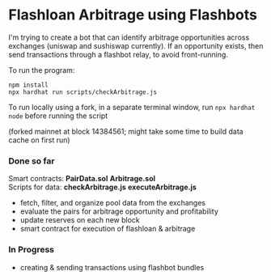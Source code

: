 # Flashloan Arbitrage using Flashbots

I'm trying to create a bot that can identify arbitrage opportunities across exchanges (uniswap and sushiswap currently).
If an opportunity exists, then send transactions through a flashbot relay, to avoid front-running.

To run the program:
```
npm install
npx hardhat run scripts/checkArbitrage.js
```
To run locally using a fork, in a separate terminal window, run `npx hardhat node` before running the script

(forked mainnet at block 14384561; might take some time to build data cache on first run)

### Done so far
Smart contracts: **PairData.sol** **Arbitrage.sol**  
Scripts for data: **checkArbitrage.js** **executeArbitrage.js**
- fetch, filter, and organize pool data from the exchanges
- evaluate the pairs for arbitrage opportunity and profitability
- update reserves on each new block
- smart contract for execution of flashloan & arbitrage

### In Progress
- creating & sending transactions using flashbot bundles
